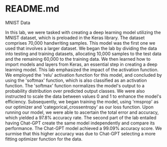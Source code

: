 # README.md

MNIST Data

In this lab, we were tasked with creating a deep learning model utilizing the MNIST dataset, which is preloaded in the Keras library. The dataset comprises 70,000 handwriting samples. This model was the first one we used that involves a larger dataset. We began the lab by dividing the data into testing and training datasets, allocating 10,000 samples to the test data and the remaining 60,000 to the training data. We then learned how to import models and layers from Keras, an essential step in creating a deep learning model. This lab emphasized the impact of the activation function. We employed the 'relu' activation function for this model, and concluded by using the 'softmax' function, which is also classified as an activation function. The 'softmax' function normalizes the model's output to a probability distribution over predicted output classes. We were also instructed to scale the data between values 0 and 1 to enhance the model's efficiency. Subsequently, we began training the model, using 'rmsprop' as our optimizer and 'categorical_crossentropy' as our loss function. Upon running our model, we were able to ascertain the total error and accuracy, which yielded a 97.8% accuracy rate. The second part of the lab entailed having Chat-GPT create the same model independently and compare its performance. The Chat-GPT model achieved a 99.09% accuracy score. We surmise that this higher accuracy was due to Chat-GPT selecting a more fitting optimizer function for the data.
